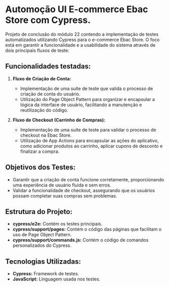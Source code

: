 # Automoção UI E-commerce Ebac Store com Cypress.

Projeto de conclusão do módulo 22 contendo a implementação de testes automatizados utilizando Cypress para o e-commerce Ebac Store. O foco está em garantir a funcionalidade e a usabilidade do sistema através de dois principais fluxos de teste:

## Funcionalidades testadas:

1. **Fluxo de Criação de Conta:**
   
   - Implementação de uma suíte de teste que valida o processo de criação de conta do usuário.
   - Utilização do Page Object Pattern para organizar e encapsular a lógica da interface de usuário, facilitando a manutenção e reutilização do código.

2. **Fluxo de Checkout (Carrinho de Compras):**
   
   - Implementação de uma suíte de teste para validar o processo de checkout na Ebac Store.
   - Utilização de App Actions para encapsular as ações do aplicativo, como adicionar produtos ao carrinho, aplicar cupons de desconto e finalizar a compra.

## Objetivos dos Testes:

   - Garantir que a criação de conta funcione corretamente, proporcionando uma experiência de usuário fluida e sem erros.
   - Validar a funcionalidade de checkout, assegurando que os usuários possam completar suas compras sem problemas.
     
## Estrutura do Projeto:

- **cypress/e2e:** Contém os testes principais.
- **cypress/support/pages:** Contém o código das páginas que facilitam o uso de Page Object Pattern.
- **cypress/support/commands.js:** Contém o código de comandos personalizados do Cypress.

## Tecnologias Utilizadas:

- **Cypress:** Framework de testes.
- **JavaScript:** Linguagem usada nos testes.
